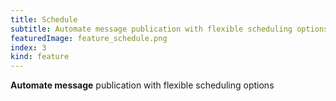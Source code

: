 ```yaml
---
title: Schedule
subtitle: Automate message publication with flexible scheduling options
featuredImage: feature_schedule.png
index: 3
kind: feature
---
```


**Automate message** publication with flexible scheduling options
